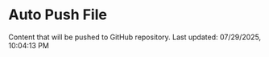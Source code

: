 # Auto Push File

Content that will be pushed to GitHub repository.
Last updated: 07/29/2025, 10:04:13 PM
